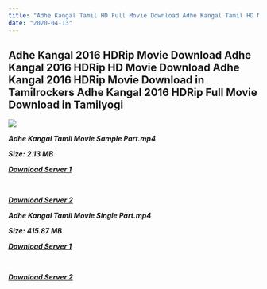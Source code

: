 ```yaml
---
title: "Adhe Kangal Tamil HD Full Movie Download Adhe Kangal Tamil HD Movie Download"
date: "2020-04-13"
---
```


## Adhe Kangal 2016 HDRip Movie Download Adhe Kangal 2016 HDRip HD Movie Download Adhe Kangal 2016 HDRip Movie Download in Tamilrockers Adhe Kangal 2016 HDRip Full Movie Download in Tamilyogi

![](https://images.moviebuff.com/1ad5db06-620a-4c35-aa81-5a80c139ce7b?w=1000)

**_Adhe Kangal Tamil Movie Sample Part.mp4_**

**_Size:_** **_2.13 MB_**

**_[Download Server 1](http://b1.wetransfer.vip/files/Tamil{2fcca7f3eb37873f37db349ec051a8a2ca8665ef95d92bbb099fe2eda7827782}202017{2fcca7f3eb37873f37db349ec051a8a2ca8665ef95d92bbb099fe2eda7827782}20Movies/Adhe{2fcca7f3eb37873f37db349ec051a8a2ca8665ef95d92bbb099fe2eda7827782}20Kangal{2fcca7f3eb37873f37db349ec051a8a2ca8665ef95d92bbb099fe2eda7827782}20(2016){2fcca7f3eb37873f37db349ec051a8a2ca8665ef95d92bbb099fe2eda7827782}20HDRip/Adhe{2fcca7f3eb37873f37db349ec051a8a2ca8665ef95d92bbb099fe2eda7827782}20Kangal{2fcca7f3eb37873f37db349ec051a8a2ca8665ef95d92bbb099fe2eda7827782}20Mp4{2fcca7f3eb37873f37db349ec051a8a2ca8665ef95d92bbb099fe2eda7827782}20HD{2fcca7f3eb37873f37db349ec051a8a2ca8665ef95d92bbb099fe2eda7827782}20(640x360)/Adhe{2fcca7f3eb37873f37db349ec051a8a2ca8665ef95d92bbb099fe2eda7827782}20Kangal{2fcca7f3eb37873f37db349ec051a8a2ca8665ef95d92bbb099fe2eda7827782}20HD{2fcca7f3eb37873f37db349ec051a8a2ca8665ef95d92bbb099fe2eda7827782}20Rip{2fcca7f3eb37873f37db349ec051a8a2ca8665ef95d92bbb099fe2eda7827782}20Sample{2fcca7f3eb37873f37db349ec051a8a2ca8665ef95d92bbb099fe2eda7827782}20(640x360).mp4)_**

**_[  
](http://b1.wetransfer.vip/files/Tamil{2fcca7f3eb37873f37db349ec051a8a2ca8665ef95d92bbb099fe2eda7827782}202017{2fcca7f3eb37873f37db349ec051a8a2ca8665ef95d92bbb099fe2eda7827782}20Movies/Adhe{2fcca7f3eb37873f37db349ec051a8a2ca8665ef95d92bbb099fe2eda7827782}20Kangal{2fcca7f3eb37873f37db349ec051a8a2ca8665ef95d92bbb099fe2eda7827782}20(2016){2fcca7f3eb37873f37db349ec051a8a2ca8665ef95d92bbb099fe2eda7827782}20HDRip/Adhe{2fcca7f3eb37873f37db349ec051a8a2ca8665ef95d92bbb099fe2eda7827782}20Kangal{2fcca7f3eb37873f37db349ec051a8a2ca8665ef95d92bbb099fe2eda7827782}20Mp4{2fcca7f3eb37873f37db349ec051a8a2ca8665ef95d92bbb099fe2eda7827782}20HD{2fcca7f3eb37873f37db349ec051a8a2ca8665ef95d92bbb099fe2eda7827782}20(640x360)/Adhe{2fcca7f3eb37873f37db349ec051a8a2ca8665ef95d92bbb099fe2eda7827782}20Kangal{2fcca7f3eb37873f37db349ec051a8a2ca8665ef95d92bbb099fe2eda7827782}20HD{2fcca7f3eb37873f37db349ec051a8a2ca8665ef95d92bbb099fe2eda7827782}20Rip{2fcca7f3eb37873f37db349ec051a8a2ca8665ef95d92bbb099fe2eda7827782}20Sample{2fcca7f3eb37873f37db349ec051a8a2ca8665ef95d92bbb099fe2eda7827782}20(640x360).mp4)_**

**_[Download Server 2](http://b1.wetransfer.vip/files/Tamil{2fcca7f3eb37873f37db349ec051a8a2ca8665ef95d92bbb099fe2eda7827782}202017{2fcca7f3eb37873f37db349ec051a8a2ca8665ef95d92bbb099fe2eda7827782}20Movies/Adhe{2fcca7f3eb37873f37db349ec051a8a2ca8665ef95d92bbb099fe2eda7827782}20Kangal{2fcca7f3eb37873f37db349ec051a8a2ca8665ef95d92bbb099fe2eda7827782}20(2016){2fcca7f3eb37873f37db349ec051a8a2ca8665ef95d92bbb099fe2eda7827782}20HDRip/Adhe{2fcca7f3eb37873f37db349ec051a8a2ca8665ef95d92bbb099fe2eda7827782}20Kangal{2fcca7f3eb37873f37db349ec051a8a2ca8665ef95d92bbb099fe2eda7827782}20Mp4{2fcca7f3eb37873f37db349ec051a8a2ca8665ef95d92bbb099fe2eda7827782}20HD{2fcca7f3eb37873f37db349ec051a8a2ca8665ef95d92bbb099fe2eda7827782}20(640x360)/Adhe{2fcca7f3eb37873f37db349ec051a8a2ca8665ef95d92bbb099fe2eda7827782}20Kangal{2fcca7f3eb37873f37db349ec051a8a2ca8665ef95d92bbb099fe2eda7827782}20HD{2fcca7f3eb37873f37db349ec051a8a2ca8665ef95d92bbb099fe2eda7827782}20Rip{2fcca7f3eb37873f37db349ec051a8a2ca8665ef95d92bbb099fe2eda7827782}20Sample{2fcca7f3eb37873f37db349ec051a8a2ca8665ef95d92bbb099fe2eda7827782}20(640x360).mp4)_**

**_Adhe Kangal Tamil Movie Single Part.mp4_**

**_Size:_** **_415.87 MB_**  

**_[Download Server 1](http://b1.wetransfer.vip/files/Tamil{2fcca7f3eb37873f37db349ec051a8a2ca8665ef95d92bbb099fe2eda7827782}202017{2fcca7f3eb37873f37db349ec051a8a2ca8665ef95d92bbb099fe2eda7827782}20Movies/Adhe{2fcca7f3eb37873f37db349ec051a8a2ca8665ef95d92bbb099fe2eda7827782}20Kangal{2fcca7f3eb37873f37db349ec051a8a2ca8665ef95d92bbb099fe2eda7827782}20(2016){2fcca7f3eb37873f37db349ec051a8a2ca8665ef95d92bbb099fe2eda7827782}20HDRip/Adhe{2fcca7f3eb37873f37db349ec051a8a2ca8665ef95d92bbb099fe2eda7827782}20Kangal{2fcca7f3eb37873f37db349ec051a8a2ca8665ef95d92bbb099fe2eda7827782}20Mp4{2fcca7f3eb37873f37db349ec051a8a2ca8665ef95d92bbb099fe2eda7827782}20HD{2fcca7f3eb37873f37db349ec051a8a2ca8665ef95d92bbb099fe2eda7827782}20(640x360)/Adhe{2fcca7f3eb37873f37db349ec051a8a2ca8665ef95d92bbb099fe2eda7827782}20Kangal{2fcca7f3eb37873f37db349ec051a8a2ca8665ef95d92bbb099fe2eda7827782}20HD{2fcca7f3eb37873f37db349ec051a8a2ca8665ef95d92bbb099fe2eda7827782}20Rip{2fcca7f3eb37873f37db349ec051a8a2ca8665ef95d92bbb099fe2eda7827782}20Single{2fcca7f3eb37873f37db349ec051a8a2ca8665ef95d92bbb099fe2eda7827782}20Part{2fcca7f3eb37873f37db349ec051a8a2ca8665ef95d92bbb099fe2eda7827782}20(640x360).mp4)_**

**_[  
](http://b1.wetransfer.vip/files/Tamil{2fcca7f3eb37873f37db349ec051a8a2ca8665ef95d92bbb099fe2eda7827782}202017{2fcca7f3eb37873f37db349ec051a8a2ca8665ef95d92bbb099fe2eda7827782}20Movies/Adhe{2fcca7f3eb37873f37db349ec051a8a2ca8665ef95d92bbb099fe2eda7827782}20Kangal{2fcca7f3eb37873f37db349ec051a8a2ca8665ef95d92bbb099fe2eda7827782}20(2016){2fcca7f3eb37873f37db349ec051a8a2ca8665ef95d92bbb099fe2eda7827782}20HDRip/Adhe{2fcca7f3eb37873f37db349ec051a8a2ca8665ef95d92bbb099fe2eda7827782}20Kangal{2fcca7f3eb37873f37db349ec051a8a2ca8665ef95d92bbb099fe2eda7827782}20Mp4{2fcca7f3eb37873f37db349ec051a8a2ca8665ef95d92bbb099fe2eda7827782}20HD{2fcca7f3eb37873f37db349ec051a8a2ca8665ef95d92bbb099fe2eda7827782}20(640x360)/Adhe{2fcca7f3eb37873f37db349ec051a8a2ca8665ef95d92bbb099fe2eda7827782}20Kangal{2fcca7f3eb37873f37db349ec051a8a2ca8665ef95d92bbb099fe2eda7827782}20HD{2fcca7f3eb37873f37db349ec051a8a2ca8665ef95d92bbb099fe2eda7827782}20Rip{2fcca7f3eb37873f37db349ec051a8a2ca8665ef95d92bbb099fe2eda7827782}20Single{2fcca7f3eb37873f37db349ec051a8a2ca8665ef95d92bbb099fe2eda7827782}20Part{2fcca7f3eb37873f37db349ec051a8a2ca8665ef95d92bbb099fe2eda7827782}20(640x360).mp4)_**

**_[Download Server 2](http://b1.wetransfer.vip/files/Tamil{2fcca7f3eb37873f37db349ec051a8a2ca8665ef95d92bbb099fe2eda7827782}202017{2fcca7f3eb37873f37db349ec051a8a2ca8665ef95d92bbb099fe2eda7827782}20Movies/Adhe{2fcca7f3eb37873f37db349ec051a8a2ca8665ef95d92bbb099fe2eda7827782}20Kangal{2fcca7f3eb37873f37db349ec051a8a2ca8665ef95d92bbb099fe2eda7827782}20(2016){2fcca7f3eb37873f37db349ec051a8a2ca8665ef95d92bbb099fe2eda7827782}20HDRip/Adhe{2fcca7f3eb37873f37db349ec051a8a2ca8665ef95d92bbb099fe2eda7827782}20Kangal{2fcca7f3eb37873f37db349ec051a8a2ca8665ef95d92bbb099fe2eda7827782}20Mp4{2fcca7f3eb37873f37db349ec051a8a2ca8665ef95d92bbb099fe2eda7827782}20HD{2fcca7f3eb37873f37db349ec051a8a2ca8665ef95d92bbb099fe2eda7827782}20(640x360)/Adhe{2fcca7f3eb37873f37db349ec051a8a2ca8665ef95d92bbb099fe2eda7827782}20Kangal{2fcca7f3eb37873f37db349ec051a8a2ca8665ef95d92bbb099fe2eda7827782}20HD{2fcca7f3eb37873f37db349ec051a8a2ca8665ef95d92bbb099fe2eda7827782}20Rip{2fcca7f3eb37873f37db349ec051a8a2ca8665ef95d92bbb099fe2eda7827782}20Single{2fcca7f3eb37873f37db349ec051a8a2ca8665ef95d92bbb099fe2eda7827782}20Part{2fcca7f3eb37873f37db349ec051a8a2ca8665ef95d92bbb099fe2eda7827782}20(640x360).mp4)_**
